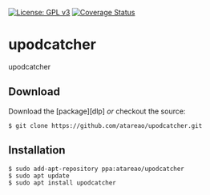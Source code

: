 [![License: GPL v3](https://img.shields.io/badge/License-GPL%20v3-blue.svg)](http://www.gnu.org/licenses/gpl-3.0)
[![Coverage Status](https://coveralls.io/repos/github/atareao/upodcatcher/badge.svg?branch=master)](https://coveralls.io/github/atareao/upodcatcher?branch=master)

upodcatcher
===========

upodcatcher

Download
--------

Download the [package][dlp] *or* checkout the source:

    $ git clone https://github.com/atareao/upodcatcher.git

Installation
------------

    $ sudo add-apt-repository ppa:atareao/upodcatcher
    $ sudo apt update
    $ sudo apt install upodcatcher
